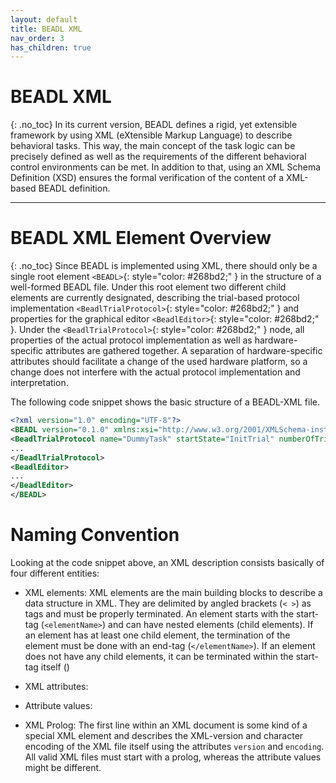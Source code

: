 ```yaml
---
layout: default
title: BEADL XML
nav_order: 3
has_children: true
---
```

# BEADL XML
{: .no_toc}
In its current version, BEADL defines a rigid, yet extensible framework by using XML (eXtensible Markup Language) to describe behavioral tasks. This way, the main concept of the task logic can be precisely defined as well as the requirements of the different behavioral control environments can be met. In addition to that, using an XML Schema Definition (XSD) ensures the formal verification of the content of a XML-based BEADL definition.
<hr>

# BEADL XML Element Overview
{: .no_toc}
Since BEADL is implemented using XML, there should only be a single root element `<BEADL>`{: style="color: #268bd2;" } in the structure of a well-formed BEADL file. Under this root element two different child elements are currently designated, describing the trial-based protocol implementation `<BeadlTrialProtocol>`{: style="color: #268bd2;" } and properties for the graphical editor `<BeadlEditor>`{: style="color: #268bd2;" }.
Under the `<BeadlTrialProtocol>`{: style="color: #268bd2;" } node, all properties of the actual protocol implementation as well as hardware-specific attributes are gathered together. A separation of hardware-specific attributes should facilitate a change of the used hardware platform, so a change does not interfere with the actual protocol implementation and interpretation.

The following code snippet shows the basic structure of a BEADL-XML file.
```xml
<?xml version="1.0" encoding="UTF-8"?>
<BEADL version="0.1.0" xmlns:xsi="http://www.w3.org/2001/XMLSchema-instance" xsi:noNamespaceSchemaLocation="BEADL.xsd">
<BeadlTrialProtocol name="DummyTask" startState="InitTrial" numberOfTrials="INF">
...
</BeadlTrialProtocol>
<BeadlEditor>
...
</BeadlEditor>
</BEADL>
```

# Naming Convention
Looking at the code snippet above, an XML description consists basically of four different entities:

- XML elements: XML elements are the main building blocks to describe a data structure in XML. They are delimited by angled brackets (`< >`) as tags and must be properly terminated. An element starts with the start-tag (`<elementName>`) and can have nested elements (child elements). If an element has at least one child element, the termination of the element must be done with an end-tag (`</elementName>`). If an element does not have any child elements, it can be terminated within the start-tag itself (<elementName />)
- XML attributes: 

- Attribute values: 
- XML Prolog: The first line within an XML document is some kind of a special XML element and describes the XML-version and character encoding of the XML file itself using the attributes `version` and `encoding`. All valid XML files must start with a prolog, whereas the attribute values might be different.